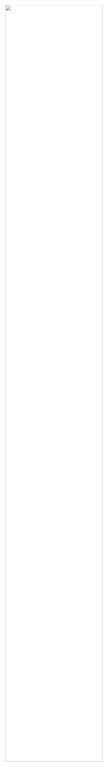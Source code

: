 <img width="80%" src="=https://github.com/HotIssue4You/result/assets/102856399/40f34461-51dc-4a23-a1e7-63a20c9d36b5"/>
